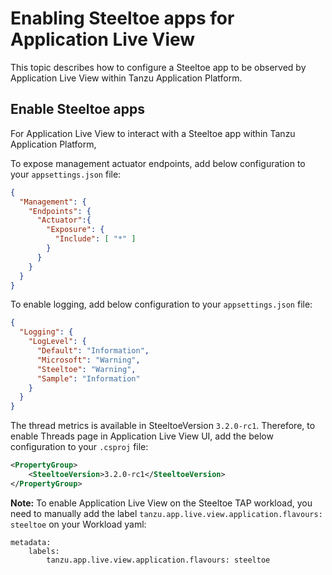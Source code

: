 # Enabling Steeltoe apps for Application Live View

This topic describes how to configure a Steeltoe app to be observed by
Application Live View within Tanzu Application Platform.


## Enable Steeltoe apps

For Application Live View to interact with a Steeltoe app within Tanzu Application Platform,

To expose management actuator endpoints, add below configuration to your `appsettings.json` file:

```json
{
  "Management": {
    "Endpoints": {
      "Actuator":{
        "Exposure": {
          "Include": [ "*" ]
        }
      }
    }
  }
}
```

To enable logging, add below configuration to your `appsettings.json` file:

```json
{
  "Logging": {
    "LogLevel": {
      "Default": "Information",
      "Microsoft": "Warning",
      "Steeltoe": "Warning",
      "Sample": "Information"
    }
  }
}
```

The thread metrics is available in SteeltoeVersion `3.2.0-rc1`. Therefore, to enable Threads page in Application Live View UI, add the below configuration to your `.csproj` file:

```xml
<PropertyGroup>
    <SteeltoeVersion>3.2.0-rc1</SteeltoeVersion>
</PropertyGroup>
```

**Note:**
To enable Application Live View on the Steeltoe TAP workload, you need to manually add the label `tanzu.app.live.view.application.flavours: steeltoe` on your Workload yaml:

```
metadata:
    labels:
        tanzu.app.live.view.application.flavours: steeltoe
```